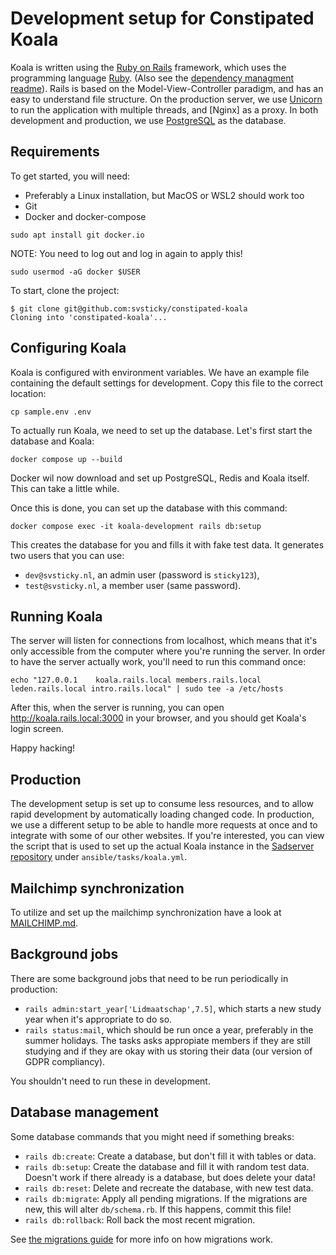 # Development setup for Constipated Koala

Koala is written using the [Ruby on Rails] framework, which uses the programming
language [Ruby]. (Also see the [dependency managment readme](/DEPENDENCIES.md)).
Rails is based on the Model-View-Controller paradigm, and has an easy to
understand file structure. On the production server, we use [Unicorn] to run the
application with multiple threads, and [Nginx] as a proxy. In both development
and production, we use [PostgreSQL] as the database.

[PostgreSQL]: https://www.postgresql.org/
[Ruby on Rails]: https://guides.rubyonrails.org/getting_started.html
[Ruby]: https://www.ruby-lang.org/
[Unicorn]: https://bogomips.org/unicorn/

## Requirements

To get started, you will need:

- Preferably a Linux installation, but MacOS or WSL2 should work too
- Git
- Docker and docker-compose

```shell
sudo apt install git docker.io
```

NOTE: You need to log out and log in again to apply this!

```shell
sudo usermod -aG docker $USER
```

To start, clone the project:

```console
$ git clone git@github.com:svsticky/constipated-koala
Cloning into 'constipated-koala'...
```

## Configuring Koala

Koala is configured with environment variables. We have an example file
containing the default settings for development. Copy this file to the correct
location:

``` shell
cp sample.env .env
```

To actually run Koala, we need to set up the database. Let's first start the
database and Koala:

``` shell
docker compose up --build
```

Docker wil now download and set up PostgreSQL, Redis and Koala itself. This can
take a little while.

Once this is done, you can set up the database with this command:

```console
docker compose exec -it koala-development rails db:setup
```

This creates the database for you and fills it with fake test data.
It generates two users that you can use:

- `dev@svsticky.nl`, an admin user (password is `sticky123`),
- `test@svsticky.nl`, a member user (same password).

## Running Koala

The server will listen for connections from localhost, which means that it's
only accessible from the computer where you're running the server. In order to
have the server actually work, you'll need to run this command once:

```console
echo "127.0.0.1    koala.rails.local members.rails.local leden.rails.local intro.rails.local" | sudo tee -a /etc/hosts
```

After this, when the server is running, you can open
<http://koala.rails.local:3000> in your browser, and you should get Koala's login
screen.

Happy hacking!

## Production

The development setup is set up to consume less resources, and to allow rapid
development by automatically loading changed code. In production, we use
a different setup to be able to handle more requests at once and to integrate
with some of our other websites. If you're interested, you can view the script
that is used to set up the actual Koala instance in the [Sadserver repository]
under `ansible/tasks/koala.yml`.

[Sadserver repository]: https://github.com/svsticky/sadserver

## Mailchimp synchronization

To utilize and set up the mailchimp synchronization have a look at [MAILCHIMP.md](MAILCHIMP.md).

## Background jobs

There are some background jobs that need to be run periodically in production:

- `rails admin:start_year['Lidmaatschap',7.5]`, which starts a new study year
  when it's appropriate to do so.
- `rails status:mail`, which should be run once a year, preferably in the summer
  holidays. The tasks asks appropiate members if they are still studying and if
  they are okay with us storing their data (our version of GDPR compliancy).

You shouldn't need to run these in development.

## Database management

Some database commands that you might need if something breaks:

- `rails db:create`: Create a database, but don't fill it with tables or data.
- `rails db:setup`: Create the database and fill it with random test data.
  Doesn't work if there already is a database, but does delete your data!
- `rails db:reset`: Delete and recreate the database, with new test data.
- `rails db:migrate`: Apply all pending migrations. If the migrations are new,
  this will alter `db/schema.rb`. If this happens, commit this file!
- `rails db:rollback`: Roll back the most recent migration.

See [the migrations guide] for more info on how migrations work.

[the migrations guide]: https://guides.rubyonrails.org/active_record_migrations.html

